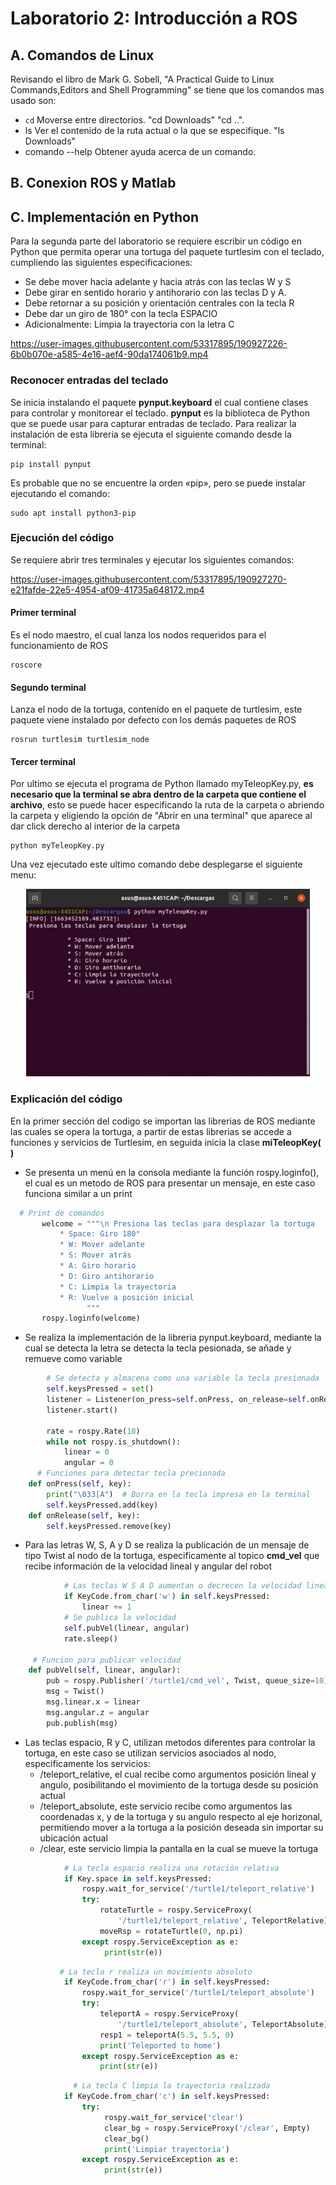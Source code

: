 # Laboratorio 2: Introducción a ROS
## A. Comandos de Linux
Revisando el libro de Mark G. Sobell, "A Practical Guide to Linux Commands,Editors and Shell Programming" se tiene que los comandos mas usado son:
* `cd` Moverse entre directorios. "cd Downloads" "cd ..".
* ls Ver el contenido de la ruta actual o la que se especifique. "ls Downloads" 
* comando --help Obtener ayuda acerca de un comando.

## B. Conexion ROS y Matlab


## C. Implementación en Python
Para la segunda parte del laboratorio se requiere escribir un código en Python que permita operar una tortuga del paquete turtlesim con el teclado,
cumpliendo las siguientes especificaciones:
* Se debe mover hacia adelante y hacia atrás con las teclas W y S
* Debe girar en sentido horario y antihorario con las teclas D y A.
* Debe retornar a su posición y orientación centrales con la tecla R
* Debe dar un giro de 180° con la tecla ESPACIO
* Adicionalmente: Limpia la trayectoria con la letra C

https://user-images.githubusercontent.com/53317895/190927226-6b0b070e-a585-4e16-aef4-90da174061b9.mp4

### Reconocer entradas del teclado 
Se inicia instalando el paquete **pynput.keyboard** el cual contiene clases para controlar y monitorear el teclado. **pynput** es la biblioteca de Python que se puede usar para capturar entradas de teclado. Para realizar la instalación de esta libreria se ejecuta el siguiente comando desde la terminal:
```console
pip install pynput 
```
Es probable que no se encuentre la orden «pip», pero se puede instalar ejecutando el comando:
```console
sudo apt install python3-pip
```
 ### Ejecución del código
  
 Se requiere abrir tres terminales y ejecutar los siguientes comandos:
 
 https://user-images.githubusercontent.com/53317895/190927270-e21fafde-22e5-4954-af09-41735a648172.mp4
 
 #### Primer terminal
 Es el nodo maestro, el cual lanza los nodos requeridos para el funcionamiento de ROS 
 ```console
roscore
```
  #### Segundo terminal
 Lanza el nodo de la tortuga, contenido en el paquete de turtlesim, este paquete viene instalado por defecto con los demás paquetes de ROS 
 ```console
rosrun turtlesim turtlesim_node
```
#### Tercer terminal 
 Por ultimo se ejecuta el programa de Python llamado myTeleopKey.py, **es necesario que la terminal se abra dentro de la carpeta que contiene el archivo**, esto se puede hacer especificando la ruta de la carpeta o abriendo la carpeta y eligiendo la opción de "Abrir en una terminal" que aparece al dar click derecho al interior de la carpeta

 ```console
python myTeleopKey.py
```

Una vez ejecutado este ultimo comando debe desplegarse el siguiente menu:

<p align="center"><img height=300 src="./MultimediaLab2/Menu.jpeg" alt="Menu" /></p>

### Explicación del código 

En la primer sección del codigo se importan las librerias de ROS mediante las cuales se opera la tortuga, a partir de estas librerias se accede a funciones y servicios de Turtlesim, en seguida inicia la clase **miTeleopKey( )**
* Se presenta un menú en la consola mediante la función rospy.loginfo(), el cual es un metodo de ROS para presentar un mensaje, en este caso funciona similar a un print
 ```python
   # Print de comandos
        welcome = """\n Presiona las teclas para desplazar la tortuga
            * Space: Giro 180°
            * W: Mover adelante
            * S: Mover atrás
            * A: Giro horario
            * D: Giro antihorario        
            * C: Limpia la trayectoria
            * R: Vuelve a posición inicial
                  """
        rospy.loginfo(welcome)
 ```
* Se realiza la implementación de la libreria pynput.keyboard, mediante la cual se detecta la letra se detecta la tecla pesionada, se añade y remueve como variable 
```python 
        # Se detecta y almacena como una variable la tecla presionada
        self.keysPressed = set()
        listener = Listener(on_press=self.onPress, on_release=self.onRelease)
        listener.start()

        rate = rospy.Rate(10)
        while not rospy.is_shutdown():
            linear = 0
            angular = 0
      # Funciones para detectar tecla precionada   
    def onPress(self, key):
        print("\033[A")  # Borra en la tecla impresa en la terminal 
        self.keysPressed.add(key) 
    def onRelease(self, key):
        self.keysPressed.remove(key)
```

* Para las letras W, S, A y D se realiza la publicación de un mensaje de tipo Twist al nodo de la tortuga, especificamente al topico **cmd_vel** que recibe información de la velocidad lineal y angular del robot 
```python 
            # Las teclas W S A D aumentan o decrecen la velocidad lineal y angular
            if KeyCode.from_char('w') in self.keysPressed:
                linear += 1
            # Se publica la velocidad
            self.pubVel(linear, angular)
            rate.sleep()

     # Funcion para publicar velocidad   
    def pubVel(self, linear, angular): 
        pub = rospy.Publisher('/turtle1/cmd_vel', Twist, queue_size=10)
        msg = Twist()
        msg.linear.x = linear
        msg.angular.z = angular
        pub.publish(msg)


 ```
 * Las teclas espacio, R y C, utilizan metodos diferentes para controlar la tortuga, en este caso se utilizan servicios asociados al nodo, especificamente los servicios: 
   * /teleport_relative, el cual recibe como argumentos posición lineal y angulo, posibilitando el movimiento de la tortuga desde su posición actual 
   * /teleport_absolute, este servicio recibe como argumentos las coordenadas x, y de la tortuga y su angulo respecto al eje horizonal, permitiendo mover a la tortuga a la posición deseada sin importar su ubicación actual 
   * /clear, este servicio limpia la pantalla en la cual se mueve la tortuga 
```python 
            # La tecla espacio realiza una rotación relativa
            if Key.space in self.keysPressed:
                rospy.wait_for_service('/turtle1/teleport_relative')
                try:
                    rotateTurtle = rospy.ServiceProxy(
                        '/turtle1/teleport_relative', TeleportRelative)
                    moveRsp = rotateTurtle(0, np.pi)                    
                except rospy.ServiceException as e:
                     print(str(e))

 ```
```python 
           # La tecla r realiza un movimiento absoluto
            if KeyCode.from_char('r') in self.keysPressed:
                rospy.wait_for_service('/turtle1/teleport_absolute')
                try:
                    teleportA = rospy.ServiceProxy(
                        '/turtle1/teleport_absolute', TeleportAbsolute)
                    resp1 = teleportA(5.5, 5.5, 0)
                    print('Teleported to home')
                except rospy.ServiceException as e:
                    print(str(e))

 ```
```python 
              # La tecla C limpia la trayectoria realizada
            if KeyCode.from_char('c') in self.keysPressed:
                try:
                     rospy.wait_for_service('clear')
                     clear_bg = rospy.ServiceProxy('/clear', Empty)
                     clear_bg()
                     print('Limpiar trayectoria')
                except rospy.ServiceException as e:  
                     print(str(e))
                                  
```
